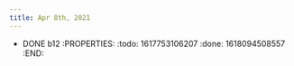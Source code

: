 ```yaml
---
title: Apr 8th, 2021
---
```


- DONE b12
:PROPERTIES:
:todo: 1617753106207
:done: 1618094508557
:END:
